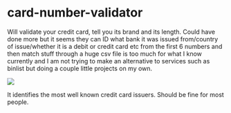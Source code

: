 # card-number-validator
Will validate your credit card, tell you its brand and its length. Could have done more but it seems they can ID what bank it was issued from/country of issue/whether it is a debit or credit card etc from the first 6 numbers and then match stuff through a huge csv file is too much for what I know currently and I am not trying to make an alternative to services such as binlist but doing a couple little projects on my own.

<img src="https://i.ibb.co/X8VnFsc/2022-06-02-190552-1175x60-scrot.png">

It identifies the most well known credit card issuers. Should be fine for most people.
